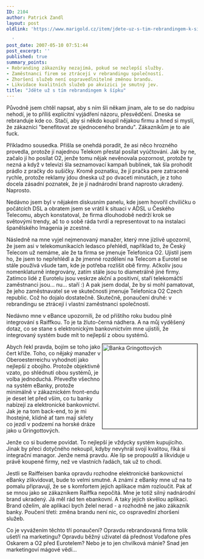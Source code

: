 ```yaml
---
ID: 2104
author: Patrick Zandl
layout: post
oldlink: 'https://www.marigold.cz/item/jdete-uz-s-tim-rebrandingem-k-sipku

  '
post_date: 2007-05-10 07:51:44
post_excerpt: ''
published: true
summary_points:
- Rebranding zákazníky nezajímá, pokud se nezlepší služby.
- Zaměstnanci firem se ztrácejí v rebrandingu společností.
- Zhoršení služeb není ospravedlnitelné změnou brandu.
- Likvidace kvalitních služeb po akvizici je smutný jev.
title: "Jděte už s tím rebrandingem k šípku"
---
```


Původně jsem chtěl napsat, aby s ním šli někam jinam, ale to se do nadpisu nehodí, je to příliš explicitní vyjádření názoru, přesvědčení. Dneska se rebranduje kde co. Stačí, aby si někdo koupil nějakou firmu a hned si myslí, že zákazníci "benefitovat ze sjednoceného brandu". Zákazníkům je to ale fuck. 

Příkladmo sousedka. Přišla se onehdá poradit, že asi něco hrozného provedla, protože jí najednou Telekom přestal posílat vyúčtování. Jak by ne, začalo jí ho posílat O2, jenže tomu nějak nevěnovala pozornost, protože ty nezná a když v televizi šla seznamovací kampaň bublinek, tak šla prohodit prádlo z pračky do sušičky. Kromě poznatku, že jí pračka pere zatraceně rychle, protože reklamy jdou dneska už po dvaceti minutách, je z toho docela zásadní poznatek, že je jí nadnárodní brand naprosto ukradený. Naprosto. 

Nedávno jsem byl v nějakém diskusním panelu, kde jsem hovořil chviličku o počátcích DSL a obratem jsem se vrátil k situaci v ADSL u Českého Telecomu, abych konstatoval, že firma dlouhodobě nedrží krok se světovými trendy, ač to o sobě ráda tvrdí a representovat to na instalaci španělského Imagenia je zcestné. 

Následně na mne vyjel nejmenovaný manažer, který mne jízlivě upozornil, že jsem asi v telekomunikacích ledasco přehlédl, například to, že Český Telecom už nemáme, ale že ta firma se jmenuje Telefonica O2. Ujistil jsem ho, že jsem to nepřehlédl a že jmenné rozdělení na Telecom a Eurotel se stále používá všude tam, kde je potřeba rozlišit obě firmy. Ačkoliv jsou nomenklaturně integrovány, zatím stále jsou to diametrálně jiné firmy. Zatímco lidé z Eurotelu jsou veskrze akční a positivní, staří telekomáčtí zaměstnanci jsou... nu... staří :) A pak jsem dodal, že by si mohl pamatovat, že jeho zaměstnavatel se ve skutečnosti jmenuje Telefonica O2 Czech republic. Což ho dojalo dostatečně. Skutečně, ponaučení druhé: v rebrandingu se ztrácejí i vlastní zaměstnanci společností. 

Nedávno mne v eBance upozornili, že od příštího roku budou plně integrování s Raiffkou. To je ta žluto-černá nádhera. A na můj vyděšený dotaz, co se stane s elektronickým bankovnictvím mne ujistili, že integrovaný systém bude mít to nejlepší z obou systémů. 

<img src="http://www.marigold.cz/wp-content/gringott.jpg" width="250" height="224" alt="Banka Gringottových" title="Banka Gringottových" border="1" align="right" />Abych řekl pravda, bojím se toho jako čert kříže. Toho, co nějaký manažer v Oberoesterreichu vyhodnotí jako nejlepší z obojího. Protože objektivně vzato, po shlédnutí obou systémů, je volba jednoduchá. Převeďte všechno na systém eBanky, protože minimálně v zákaznickém front-endu je deset let před vším, co tu banky nabízejí za elektronické bankovnictví. Jak je na tom back-end, to je mi lhostejné, klidně ať tam mají skřety co jezdí v podzemí na horské dráze jako u Gringottových. 

Jenže co si budeme povídat. To nejlepší je vždycky systém kupujícího. Jinak by přeci dotyčného nekoupil, kdyby nevyhrál svojí kvalitou, říká si integrační managor. Jenže nemá pravdu. Ale líp se propouští a likviduje u právě koupené firmy, než ve vlastních řadách, tak už to chodí. 

Jestli se Raiffeisen banka opravdu rozhodne elektronické bankovnictví eBanky zlikvidovat, bude to velmi smutné. A známí z eBanky mne už na to pomalu připravují, že se s komfortem jejich aplikace mám rozloučit.  Pak ať se mnou jako se zákazníkem Raiffka nepočítá. Mne je totiž silný nadnárodní brand ukradený. Já měl rád ten ebankovní. A taky jejich skvělou aplikaci. Brand oželím, ale aplikaci bych želel nerad - a rozhodně ne jako zákazník banky. Poučení třetí: změna brandu není nic, co ospravedlní zhoršení služeb. 

Co je vyvážením těchto tří ponaučení? Opravdu rebrandovaná firma tolik ušetří na marketingu? Opravdu běžný uživatel dá přednost Vodafone přes Oskarem a O2 před Eurotelem? Nebo je to jen chvilková mánie? Snad jen marketingoví mágové vědí...
